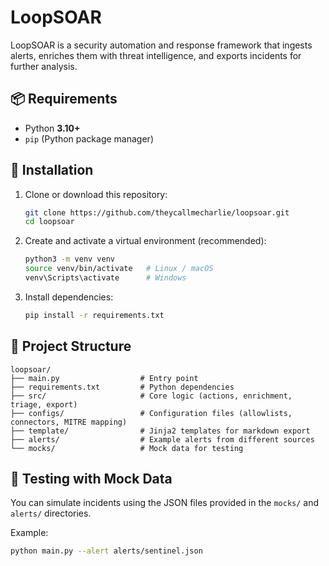 # LoopSOAR

LoopSOAR is a security automation and response framework that ingests alerts, enriches them with threat intelligence, and exports incidents for further analysis.  

## 📦 Requirements

- Python **3.10+**  
- `pip` (Python package manager)  

## 🔧 Installation

1. Clone or download this repository:  
   ```bash
   git clone https://github.com/theycallmecharlie/loopsoar.git
   cd loopsoar
   ```

2. Create and activate a virtual environment (recommended):  
   ```bash
   python3 -m venv venv
   source venv/bin/activate   # Linux / macOS
   venv\Scripts\activate      # Windows
   ```

3. Install dependencies:  
   ```bash
   pip install -r requirements.txt
   ```

## 📂 Project Structure

```
loopsoar/
├── main.py                  # Entry point
├── requirements.txt         # Python dependencies
├── src/                     # Core logic (actions, enrichment, triage, export)
├── configs/                 # Configuration files (allowlists, connectors, MITRE mapping)
├── template/                # Jinja2 templates for markdown export
├── alerts/                  # Example alerts from different sources
└── mocks/                   # Mock data for testing
```

## 🧪 Testing with Mock Data

You can simulate incidents using the JSON files provided in the `mocks/` and `alerts/` directories.  

Example:  
```bash
python main.py --alert alerts/sentinel.json
```

